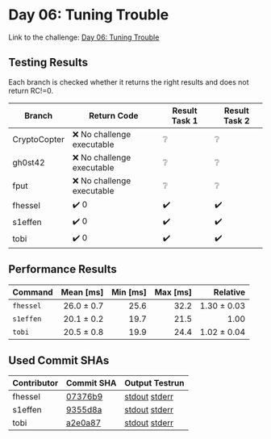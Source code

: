 # Day 06: Tuning Trouble

Link to the challenge: [Day 06: Tuning Trouble](https://adventofcode.com/2022/day/6)

## Testing Results

Each branch is checked whether it returns the right results and does not return RC!=0.

| Branch | Return Code | Result Task 1 | Result Task 2 |
| ------ | ----------- | ------------- | ------------- |
| CryptoCopter | ❌ No challenge executable | ❔ | ❔ |
| gh0st42 | ❌ No challenge executable | ❔ | ❔ |
| fput | ❌ No challenge executable | ❔ | ❔ |
| fhessel | ✔️ 0 | ✔️ | ✔️ |
| s1effen | ✔️ 0 | ✔️ | ✔️ |
| tobi | ✔️ 0 | ✔️ | ✔️ |

## Performance Results

| Command | Mean [ms] | Min [ms] | Max [ms] | Relative |
|:---|---:|---:|---:|---:|
| `fhessel` | 26.0 ± 0.7 | 25.6 | 32.2 | 1.30 ± 0.03 |
| `s1effen` | 20.1 ± 0.2 | 19.7 | 21.5 | 1.00 |
| `tobi` | 20.5 ± 0.8 | 19.9 | 24.4 | 1.02 ± 0.04 |


## Used Commit SHAs

| Contributor | Commit SHA | Output Testrun |
| ----------- | ---------- | -------------- |
| fhessel | [07376b9](https://github.com/LOEWE-emergenCITY/AdventOfCode2022/tree/07376b988207787bedeaa364e9e8dc486878a4d0/06) | [stdout](06/fhessel.txt) [stderr](06/fhessel-stderr.txt) |
| s1effen | [9355d8a](https://github.com/LOEWE-emergenCITY/AdventOfCode2022/tree/9355d8abdf39336d296417f40cadf254221c69ad/06) | [stdout](06/s1effen.txt) [stderr](06/s1effen-stderr.txt) |
| tobi | [a2e0a87](https://github.com/LOEWE-emergenCITY/AdventOfCode2022/tree/a2e0a876a17dae1657e3691e4e6bb6deadbb679c/06) | [stdout](06/tobi.txt) [stderr](06/tobi-stderr.txt) |


